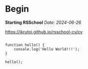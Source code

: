 # **Begin**

**Starting RSSchool**
*Date: 2024-06-26*

https://ikrutoi.github.io/rsschool-cv/cv

``` JS code

function hello() {
    console.log('Hello World!!!');
}

hello();
```
